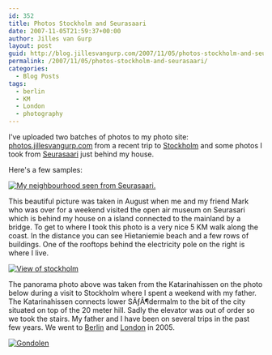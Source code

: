 ```yaml
---
id: 352
title: Photos Stockholm and Seurasaari
date: 2007-11-05T21:59:37+00:00
author: Jilles van Gurp
layout: post
guid: http://blog.jillesvangurp.com/2007/11/05/photos-stockholm-and-seurasaari/
permalink: /2007/11/05/photos-stockholm-and-seurasaari/
categories:
  - Blog Posts
tags:
  - berlin
  - KM
  - London
  - photography
---
```

I've uploaded two batches of photos to my photo site: [photos.jillesvangurp.com](https://www.jillesvangurp.com) from a recent trip to [Stockholm](https://www.jillesvangurp.com/Album/2007/2007-10%20-%20Stockholm/index.html) and some photos I took from [Seurasaari](https://www.jillesvangurp.com/Album/2007/2007-08%20-%20Seurasaari/index.html) just behind my house.

Here's a few samples:

[![My neighbourhood seen from Seurasaari.](https://www.jillesvangurp.com/Album/2007/2007-08%20-%20Seurasaari/IMG_2340.jpg)](https://www.jillesvangurp.com/Album/2007/2007-08%20-%20Seurasaari/IMG_2340.jpg)

This beautiful picture was taken in August when me and my friend Mark who was over for a weekend visited the open air museum on Seurasari which is behind my house on a island connected to the mainland by a bridge. To get to where I took this photo is a very nice 5 KM walk along the coast. In the distance you can see Hietaniemie beach and a few rows of buildings. One of the rooftops behind the electricity pole on the right is where I live.

[![View of stockholm](https://www.jillesvangurp.com/Album/2007/2007-10%20-%20Stockholm/IMG_2381c.jpg)](https://www.jillesvangurp.com/Album/2007/2007-10%20-%20Stockholm/IMG_2381c.jpg)

The panorama photo above was taken from the Katarinahissen on the photo below during a visit to Stockholm where I spent a weekend with my father. The Katarinahissen connects lower SÃƒÂ¶dermalm to the bit of the city situated on top of the 20 meter hill. Sadly the elevator was out of order so we took the stairs. My father and I have been on several trips in the past few years. We went to [Berlin](https://www.jillesvangurp.com/Album/2005/2005%20I%20Berlin/index.html) and [London](https://www.jillesvangurp.com/Album/2005/2005%20IV%20London/index.html) in 2005.

[![Gondolen](https://www.jillesvangurp.com/Album/2007/2007-10%20-%20Stockholm/IMG_2390.jpg)](https://www.jillesvangurp.com/Album/2007/2007-10%20-%20Stockholm/IMG_2390.jpg)